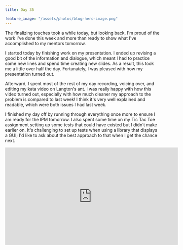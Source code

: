 ```yaml
---
title: Day 35

feature_image: "/assets/photos/blog-hero-image.png"
---
```


The finalizing touches took a while today, but looking back, I'm proud of the work I've done this week
and more than ready to show what I've accomplished to my mentors tomorrow.</p>

I started today by finishing work on my presentation. I ended up revising a good bit of the information
and dialogue, which meant I had to practice some new lines and spend time creating new slides. As a result,
this took me a little over half the day. Fortunately, I was pleased with how my presentation turned out.

Afterward, I spent most of the rest of my day recording, voicing over, and editing my kata video on
Langton's ant. I was really happy with how this video turned out, especially with how much cleaner my
approach to the problem is compared to last week! I think it's very well explained and readable, which
were both issues I had last week.

I finished my day off by running through everything once more to ensure I am ready for the IPM tomorrow.
I also spent some time on my Tic Tac Toe assignment setting up some tests that could have existed but
I didn't make earlier on. It's challenging to set up tests when using a library that displays a GUI; I'd
like to ask about the best approach to that when I get the chance next.

 <div class="row justify-content-center" style="margin-bottom: 10px">
  <iframe width="560" height="315" src="https://www.youtube.com/embed/y5QuE1XekHo?si=KSNBJj8yhzMifj_h" title="YouTube video player" frameborder="0" allow="accelerometer; autoplay; clipboard-write; encrypted-media; gyroscope; picture-in-picture; web-share" referrerpolicy="strict-origin-when-cross-origin" allowfullscreen></iframe>
 </div>